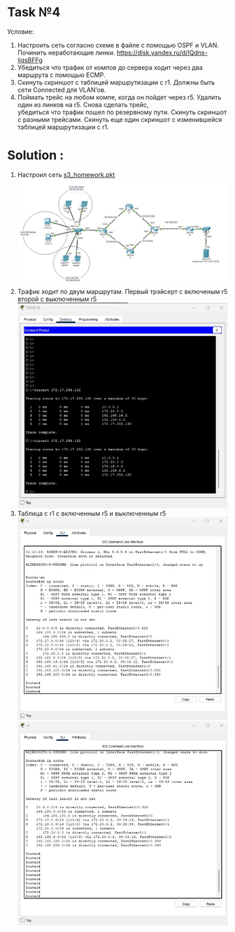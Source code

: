 # Task №4

Условие:
1. Настроить сеть согласно схеме в файле с помощью OSPF и VLAN. Починить неработающие линки.
   https://disk.yandex.ru/d/IQdns-ljqsBFFg
2. Убедиться что трафик от компов до сервера ходит через два маршрута с помощью ЕСМР.
3. Скинуть скриншот с таблицей маршрутизации с r1. Должны быть сети Connected для VLAN’ов.
4. Поймать трейс на любом компе, когда он пойдет через r5. Удалить один из линков на r5. Снова сделать трейс, <br>
   убедиться что трафик пошел по резервному пути. Скинуть скриншот с разными трейсами.
   Скинуть еще один скриншот с изменившейся таблицей маршрутизации с r1.

# Solution :

1. Настроил сеть [s3_homework.pkt](s3_homework.pkt) 
   <br>
   ![Homework_0_img.jpg](Homework_0_img.jpg)
   <br>
2. Трафик ходит по двум маршрутам. Первый трэйсерт с включеным r5 второй с выключенным r5 
   <br>
   ![Homework_1_img.jpg](Homework_1_img.jpg) 
   <br>
3. Таблица с r1 с включенным r5 и выключенным r5 <br>
   ![Homework_2_img.jpg](Homework_2_img.jpg) <br>
   ![Homework_3_img.jpg](Homework_3_img.jpg)